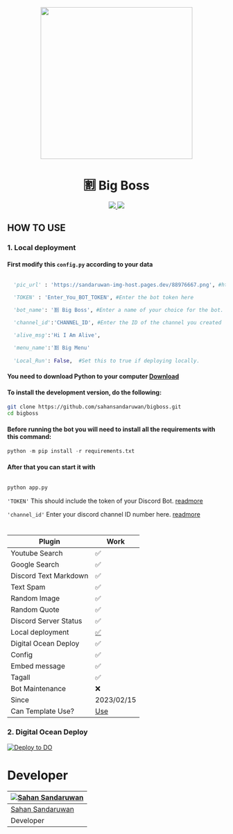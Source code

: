 


<div align="center">
  <img src="https://sandaruwan-img-host.pages.dev/88976667.png" width="350" height="350">



  <h1> 🈹 Big Boss</h1>
</div>


<p align="center">
  <a href="https://github.com/sahansandaruwan/bigboss/fork">
    <img src="https://img.shields.io/github/forks/sahansandaruwan/bigboss?label=Fork&style=social">
    
  </a>
  <a href="https://github.com/sahansandaruwan/bigboss/stargazers">
    <img src="https://img.shields.io/github/stars/sahansandaruwan/bigboss?style=social">
  </a>
</p>
















## HOW TO USE 

### 1. Local deployment

#### First modify this ```config.py``` according to your data

```python

  'pic_url' : 'https://sandaruwan-img-host.pages.dev/88976667.png', #https://imgbb.com/ host the image on this website and enter the URL here as in the example

  'TOKEN' : 'Enter_You_BOT_TOKEN', #Enter the bot token here

  'bot_name': '🈹 Big Boss', #Enter a name of your choice for the bot.

  'channel_id':'CHANNEL_ID', #Enter the ID of the channel you created

  'alive_msg':'Hi I Am Alive', 

  'menu_name':'🈹 Big Menu' 
  
  'Local_Run': False,  #Set this to true if deploying locally.

```
#### You need to download Python to your computer [Download](https://www.python.org/downloads/)
#### To install the development version, do the following:

```bash
git clone https://github.com/sahansandaruwan/bigboss.git
cd bigboss

```

#### Before running the bot you will need to install all the requirements with this command:

```python 
python -m pip install -r requirements.txt 
```
#### After that you can start it with

```python

python app.py

```

```'TOKEN'``` This should include the token of your Discord Bot. [readmore](https://discordpy.readthedocs.io/en/stable/discord.html)

```'channel_id'``` Enter your discord channel ID number here. [readmore](https://support.discord.com/hc/en-us/articles/206346498-Where-can-I-find-my-User-Server-Message-ID-)

#

| Plugin     | Work |
| ---      | ---       |
| Youtube Search |   ✅       |
| Google Search     |     ✅      |
| Discord Text Markdown   |✅|
|Text Spam|✅|
|Random Image|✅|
|Random Quote|✅|
|Discord Server Status|✅|
|Local deployment|[✅](https://github.com/sahansandaruwan/bigboss/edit/main/README.md#1-local-deployment)|
|Digital Ocean Deploy|✅|
|Config|✅|
|Embed message|✅|
|Tagall|✅|
|Bot Maintenance|❌|
|Since|2023/02/15|
|Can Template Use?|[Use](https://github.com/sahansandaruwan/bigboss/fork)|

### 2. Digital Ocean Deploy 
[![Deploy to DO](https://www.deploytodo.com/do-btn-blue.svg)](https://cloud.digitalocean.com/apps/new?repo=https://github.com/sahansandaruwan/bigboss/tree/main)
# Developer
<div align="center">


| [![Sahan Sandaruwan](https://github.com/sahansandaruwan.png?size=150)](https://github.com/sahansandaruwan) | 
|----
 [Sahan Sandaruwan](https://github.com/sahansandaruwan) |
 Developer |
 
 </div>
 
 #
 
 

